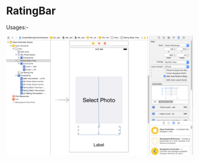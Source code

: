 # RatingBar


Usages:-





<a href="https://github.com/patelravi20/RatingBar/blob/master/Screen%20Shot%202018-07-26%20at%203.36.07%20PM.png"><img src="https://github.com/patelravi20/RatingBar/blob/master/Screen%20Shot%202018-07-26%20at%203.36.07%20PM.png" title=""/></a>
